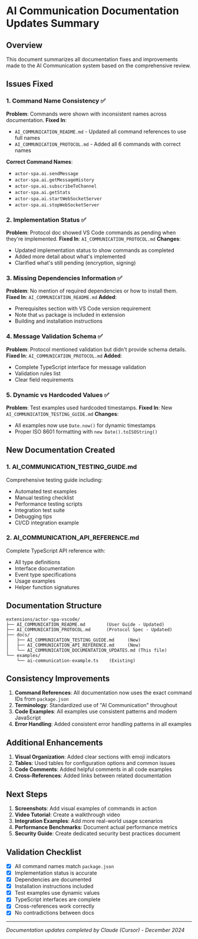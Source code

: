 # AI Communication Documentation Updates Summary

## Overview
This document summarizes all documentation fixes and improvements made to the AI Communication system based on the comprehensive review.

## Issues Fixed

### 1. Command Name Consistency ✅
**Problem**: Commands were shown with inconsistent names across documentation.
**Fixed In**: 
- `AI_COMMUNICATION_README.md` - Updated all command references to use full names
- `AI_COMMUNICATION_PROTOCOL.md` - Added all 6 commands with correct names

**Correct Command Names**:
- `actor-spa.ai.sendMessage`
- `actor-spa.ai.getMessageHistory`
- `actor-spa.ai.subscribeToChannel`
- `actor-spa.ai.getStats`
- `actor-spa.ai.startWebSocketServer`
- `actor-spa.ai.stopWebSocketServer`

### 2. Implementation Status ✅
**Problem**: Protocol doc showed VS Code commands as pending when they're implemented.
**Fixed In**: `AI_COMMUNICATION_PROTOCOL.md`
**Changes**:
- Updated implementation status to show commands as completed
- Added more detail about what's implemented
- Clarified what's still pending (encryption, signing)

### 3. Missing Dependencies Information ✅
**Problem**: No mention of required dependencies or how to install them.
**Fixed In**: `AI_COMMUNICATION_README.md`
**Added**:
- Prerequisites section with VS Code version requirement
- Note that `ws` package is included in extension
- Building and installation instructions

### 4. Message Validation Schema ✅
**Problem**: Protocol mentioned validation but didn't provide schema details.
**Fixed In**: `AI_COMMUNICATION_PROTOCOL.md`
**Added**:
- Complete TypeScript interface for message validation
- Validation rules list
- Clear field requirements

### 5. Dynamic vs Hardcoded Values ✅
**Problem**: Test examples used hardcoded timestamps.
**Fixed In**: New `AI_COMMUNICATION_TESTING_GUIDE.md`
**Changes**:
- All examples now use `Date.now()` for dynamic timestamps
- Proper ISO 8601 formatting with `new Date().toISOString()`

## New Documentation Created

### 1. AI_COMMUNICATION_TESTING_GUIDE.md
Comprehensive testing guide including:
- Automated test examples
- Manual testing checklist
- Performance testing scripts
- Integration test suite
- Debugging tips
- CI/CD integration example

### 2. AI_COMMUNICATION_API_REFERENCE.md
Complete TypeScript API reference with:
- All type definitions
- Interface documentation
- Event type specifications
- Usage examples
- Helper function signatures

## Documentation Structure

```
extensions/actor-spa-vscode/
├── AI_COMMUNICATION_README.md        (User Guide - Updated)
├── AI_COMMUNICATION_PROTOCOL.md      (Protocol Spec - Updated)
├── docs/
│   ├── AI_COMMUNICATION_TESTING_GUIDE.md     (New)
│   ├── AI_COMMUNICATION_API_REFERENCE.md     (New)
│   └── AI_COMMUNICATION_DOCUMENTATION_UPDATES.md (This file)
└── examples/
    └── ai-communication-example.ts    (Existing)
```

## Consistency Improvements

1. **Command References**: All documentation now uses the exact command IDs from `package.json`
2. **Terminology**: Standardized use of "AI Communication" throughout
3. **Code Examples**: All examples use consistent patterns and modern JavaScript
4. **Error Handling**: Added consistent error handling patterns in all examples

## Additional Enhancements

1. **Visual Organization**: Added clear sections with emoji indicators
2. **Tables**: Used tables for configuration options and common issues
3. **Code Comments**: Added helpful comments in all code examples
4. **Cross-References**: Added links between related documentation

## Next Steps

1. **Screenshots**: Add visual examples of commands in action
2. **Video Tutorial**: Create a walkthrough video
3. **Integration Examples**: Add more real-world usage scenarios
4. **Performance Benchmarks**: Document actual performance metrics
5. **Security Guide**: Create dedicated security best practices document

## Validation Checklist

- [x] All command names match `package.json`
- [x] Implementation status is accurate
- [x] Dependencies are documented
- [x] Installation instructions included
- [x] Test examples use dynamic values
- [x] TypeScript interfaces are complete
- [x] Cross-references work correctly
- [x] No contradictions between docs

---

*Documentation updates completed by Claude (Cursor) - December 2024* 
